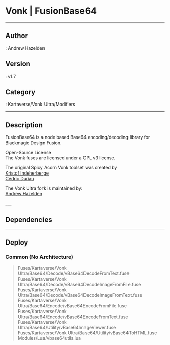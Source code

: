 # Vonk | FusionBase64
___

## Author
 : Andrew Hazelden

## Version
 : v1.7

## Category
 : Kartaverse/Vonk Ultra/Modifiers
___

## Description
<p>FusionBase64 is a node based Base64 encoding/decoding library for Blackmagic Design Fusion.</p>

<p>Open-Source License<br>
The Vonk fuses are licensed under a GPL v3 license.</p>

<p>The original Spicy Acorn Vonk toolset was created by<br>
<a href="mailto:xmnr0x23@gmail.com">Kristof Indeherberge</a><br>
<a href="mailto:duriau.cedric@live.be">Cédric Duriau</a></p>

<p>The Vonk Ultra fork is maintained by:<br>
<a href="mailto:andrew@andrewhazelden.com">Andrew Hazelden</a></p>
___

## Dependencies


___

## Deploy

### Common (No Architecture)

> Fuses/Kartaverse/Vonk Ultra/Base64/Decode/vBase64DecodeFromText.fuse  
> Fuses/Kartaverse/Vonk Ultra/Base64/Decode/vBase64DecodeImageFromFile.fuse  
> Fuses/Kartaverse/Vonk Ultra/Base64/Decode/vBase64DecodeImageFromText.fuse  
> Fuses/Kartaverse/Vonk Ultra/Base64/Encode/vBase64EncodeFromFile.fuse  
> Fuses/Kartaverse/Vonk Ultra/Base64/Encode/vBase64EncodeFromText.fuse  
> Fuses/Kartaverse/Vonk Ultra/Base64/Utility/vBase64ImageViewer.fuse  
> Fuses/Kartaverse/Vonk Ultra/Base64/Utility/vBase64ToHTML.fuse  
> Modules/Lua/vbase64utils.lua  
